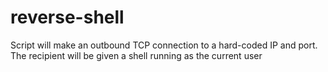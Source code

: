 # reverse-shell
Script will make an outbound TCP connection to a hard-coded IP and port. The recipient will be given a shell running as the current user 
